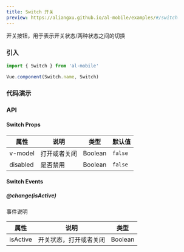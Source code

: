 ```yaml
---
title: Switch 开关
preview: https://aliangxu.github.io/al-mobile/examples/#/switch
---
```


开关按钮，用于表示开关状态/两种状态之间的切换

### 引入

```javascript
import { Switch } from 'al-mobile'

Vue.component(Switch.name, Switch)
```

### 代码演示
<!-- DEMO -->

### API

#### Switch Props
|属性 | 说明 | 类型 | 默认值|
|----|-----|------|------|
|v-model|打开或者关闭|Boolean|`false`|
|disabled|是否禁用|Boolean|`false`|

#### Switch Events

##### @change(isActive)
事件说明

|属性 | 说明 | 类型 |
|----|-----|------|
|isActive|开关状态，打开或者关闭|Boolean|
